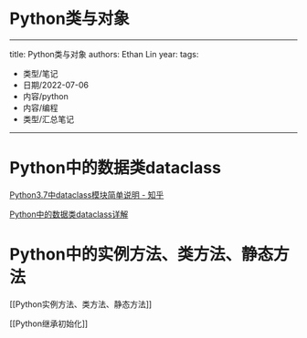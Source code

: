 # Python类与对象


---
title: Python类与对象
authors: Ethan Lin
year:
tags:
  - 类型/笔记 
  - 日期/2022-07-06 
  - 内容/python 
  - 内容/编程 
  - 类型/汇总笔记 
---





# Python中的数据类dataclass

[Python3.7中dataclass模块简单说明 - 知乎](https://zhuanlan.zhihu.com/p/419778289)

[Python中的数据类dataclass详解](https://blog.csdn.net/be5yond/article/details/119545119)


# Python中的实例方法、类方法、静态方法

[[Python实例方法、类方法、静态方法]]

[[Python继承初始化]]


